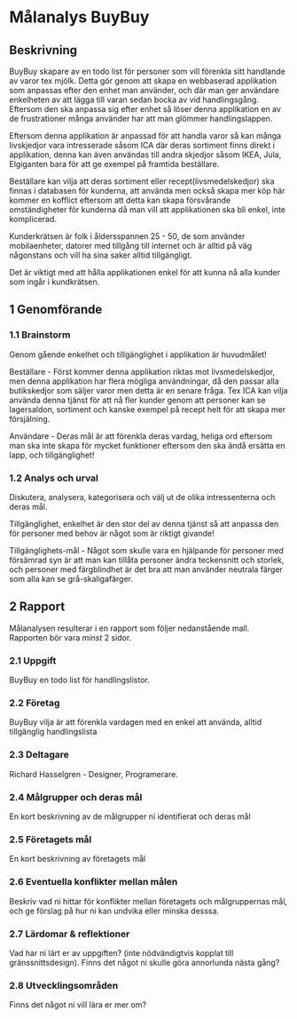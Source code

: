 Målanalys BuyBuy
================

Beskrivning
-----------

BuyBuy skapare av en todo list för personer som vill förenkla sitt handlande av
varor tex mjölk. Detta gör genom att skapa en webbaserad applikation som
anpassas efter den enhet man använder, och där man ger användare enkelheten av
att lägga till varan sedan bocka av vid handlingsgång. Eftersom den ska anpassa
sig efter enhet så löser denna applikation en av de frustrationer många använder
har att man glömmer handlingslappen.

Eftersom denna applikation är anpassad för att handla varor så kan många
livskjedjor vara intresserade såsom ICA där deras sortiment finns direkt i
applikation, denna kan även användas till andra skjedjor såsom IKEA, Jula,
Elgiganten bara för att ge exempel på framtida beställare.

Beställare kan vilja att deras sortiment eller recept(livsmedelskedjor) ska
finnas i databasen för kunderna, att använda men också skapa mer köp här kommer
en kofflict eftersom att detta kan skapa försvårande omständigheter för kunderna
då man vill att applikationen ska bli enkel, inte komplicerad.

Kunderkrätsen är folk i åldersspannen 25 - 50, de som använder mobilaenheter,
datorer med tillgång till internet och är alltid på väg någonstans och vill ha
sina saker alltid tillgängligt.

Det är viktigt med att hålla applikationen enkel för att kunna nå alla kunder
som ingår i kundkrätsen.

1 Genomförande
--------------

### 1.1 Brainstorm

Genom gående enkelhet och tillgänglighet i applikation är huvudmålet!

Beställare - Först kommer denna applikation riktas mot livsmedelskedjor, men
denna applikation har flera mögliga användningar, då den passar alla
butikskedjor som säljer varor men detta är en senare fråga. Tex ICA kan vilja
använda denna tjänst för att nå fler kunder genom att personer kan se
lagersaldon, sortiment och kanske exempel på recept helt för att skapa mer
försjälning.

Användare - Deras mål är att förenkla deras vardag, heliga ord eftersom man ska
inte skapa för mycket funktioner eftersom den ska ändå ersätta en lapp, och
tillgänglighet!

### 1.2 Analys och urval

Diskutera, analysera, kategorisera och välj ut de olika intressenterna och deras
mål.

Tillgänglighet, enkelhet är den stor del av denna tjänst så att anpassa den för
personer med behov är något som är riktigt givande!

Tillgänglighets-mål - Något som skulle vara en hjälpande för personer med
försämrad syn är att man kan tillåta personer ändra teckensnitt och storlek, och
personer med färgblindhet är det bra att man använder neutrala färger som alla
kan se grå-skaligafärger.

2 Rapport
---------

Målanalysen resulterar i en rapport som följer nedanstående mall. Rapporten bör
vara *minst* 2 sidor.

### 2.1 Uppgift

BuyBuy en todo list för handlingslistor.

### 2.2 Företag

BuyBuy vilja är att förenkla vardagen med en enkel att använda, alltid
tillgänglig handlingslista

### 2.3 Deltagare

Richard Hasselgren - Designer, Programerare.

### 2.4 Målgrupper och deras mål

En kort beskrivning av de målgrupper ni identifierat och deras mål

### 2.5 Företagets mål

En kort beskrivning av företagets mål

### 2.6 Eventuella konflikter mellan målen

Beskriv vad ni hittar för konflikter mellan företagets och målgruppernas mål,
och ge förslag på hur ni kan undvika eller minska desssa.

### 2.7 Lärdomar & reflektioner

Vad har ni lärt er av uppgiften? (inte nödvändigtvis kopplat till
gränssnittsdesign). Finns det något ni skulle göra annorlunda nästa gång?

### 2.8 Utvecklingsområden

Finns det något ni vill lära er mer om?
